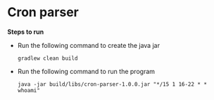 Cron parser
===========

**Steps to run**
- Run the following command to create the java jar

  `gradlew clean build`


- Run the following command to run the program

   `java -jar build/libs/cron-parser-1.0.0.jar "*/15 1 16-22 * * whoami"`
